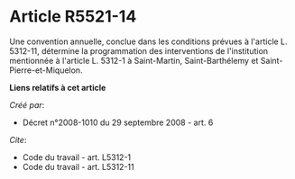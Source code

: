 # Article R5521-14

Une convention annuelle, conclue dans les conditions prévues à l'article L. 5312-11, détermine la programmation des
interventions de l'institution mentionnée à l'article L. 5312-1 à Saint-Martin, Saint-Barthélemy et Saint-Pierre-et-Miquelon.

**Liens relatifs à cet article**

_Créé par_:

  - Décret n°2008-1010 du 29 septembre 2008 - art. 6

_Cite_:

  - Code du travail - art. L5312-1
  - Code du travail - art. L5312-11
